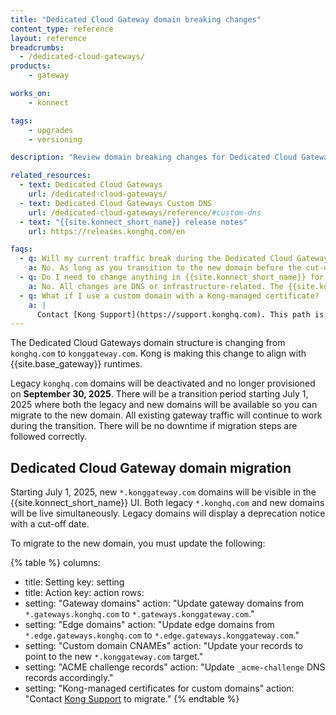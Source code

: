 ```yaml
---
title: "Dedicated Cloud Gateway domain breaking changes"
content_type: reference
layout: reference
breadcrumbs:
  - /dedicated-cloud-gateways/
products:
    - gateway

works_on:
    - konnect

tags:
    - upgrades
    - versioning

description: "Review domain breaking changes for Dedicated Cloud Gateways."

related_resources:
  - text: Dedicated Cloud Gateways
    url: /dedicated-cloud-gateways/
  - text: Dedicated Cloud Gateways Custom DNS
    url: /dedicated-cloud-gateways/reference/#custom-dns
  - text: "{{site.konnect_short_name}} release notes"
    url: https://releases.konghq.com/en

faqs:
  - q: Will my current traffic break during the Dedicated Cloud Gateways domain migration?
    a: No. As long as you transition to the new domain before the cut-off date on September 30, 2025, there will be no downtime.
  - q: Do I need to change anything in {{site.konnect_short_name}} for the Dedicated Cloud Gateways domain migration?
    a: No. All changes are DNS or infrastructure-related. The {{site.konnect_short_name}} UI will automatically reflect domain mappings.
  - q: What if I use a custom domain with a Kong-managed certificate?
    a: |
      Contact [Kong Support](https://support.konghq.com). This path is currently unsupported for seamless migration.
---
```


The Dedicated Cloud Gateways domain structure is changing from `konghq.com` to `konggateway.com`. Kong is making this change to align with {{site.base_gateway}} runtimes. 

Legacy `konghq.com` domains will be deactivated and no longer provisioned on **September 30, 2025**. There will be a transition period starting July 1, 2025 where both the legacy and new domains will be available so you can migrate to the new domain. All existing gateway traffic will continue to work during the transition. There will be no downtime if migration steps are followed correctly.

## Dedicated Cloud Gateway domain migration

Starting July 1, 2025, new `*.konggateway.com` domains will be visible in the {{site.konnect_short_name}} UI. Both legacy `*.konghq.com` and new domains will be live simultaneously. Legacy domains will display a deprecation notice with a cut-off date.

To migrate to the new domain, you must update the following:

<!--vale off-->
{% table %}
columns:
  - title: Setting
    key: setting
  - title: Action
    key: action
rows:
  - setting: "Gateway domains"
    action: "Update gateway domains from `*.gateways.konghq.com` to `*.gateways.konggateway.com`."
  - setting: "Edge domains"
    action: "Update edge domains from `*.edge.gateways.konghq.com` to `*.edge.gateways.konggateway.com`."
  - setting: "Custom domain CNAMEs"
    action: "Update your records to point to the new `*.konggateway.com` target."
  - setting: "ACME challenge records"
    action: "Update `_acme-challenge` DNS records accordingly."
  - setting: "Kong-managed certificates for custom domains"
    action: "Contact [Kong Support](https://support.konghq.com) to migrate."
{% endtable %}
<!--vale on-->